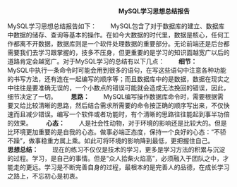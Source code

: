 &ensp;&ensp;&ensp;&ensp;&ensp;&ensp;&ensp;&ensp;&ensp;&ensp;&ensp;&ensp;&ensp;&ensp;&ensp;&ensp;&ensp;&ensp;&ensp;&ensp;&ensp;&ensp;&ensp;&ensp;&ensp;&ensp;&ensp;&ensp;&ensp;&ensp;&ensp;&ensp;&ensp;&ensp;&ensp;&ensp;**MySQL学习思想总结报告**

MySQL学习思想总结报告如下：
&ensp;&ensp;&ensp;&ensp;MySQL包含了对于数据库的建立、数据库中数据的储存、查询等基本的操作。在如今大数据的时代里，数据是核心，任何工作都离不开数据，数据库则是一个软件处理数据的重要部分。无论前端还是后台都需要我们去学习跟掌握的，技多不压身，但更重要的是学习的知识面越宽广以后的道路肯定会越宽广。对于MySQL学习的总结有以下几点：
&ensp;&ensp;&ensp;&ensp;**细节：**
&ensp;&ensp;&ensp;&ensp;MySQL中执行一条命令时可能会用到很多的语句，在写这些语句中注意各种功能的书写方法，还有连在一起编写的顺序等；而且数据库中的是数据，数据在现实之中往往是要准确无误的，一个小数点的错误可能就会造成无法挽回的错误，因此，细节决定了一切。
&ensp;&ensp;&ensp;&ensp;**思路：**
&ensp;&ensp;&ensp;&ensp;MySQL编写操作数据库命令时，需要根据需要又给比较清晰的思路，然后结合需求所需要的命令按正确的顺序写出来，不仅快速而且减少错误。编写一个软件或者功能时，有个清晰的思路往往能起到事半功倍的效果。
&ensp;&ensp;&ensp;&ensp;**心态：**
&ensp;&ensp;&ensp;&ensp;人是社会性动物，对于环境的影响还是比较大的。但是比环境更加重要的是自我的心态。做事必端正态度，保持一个良好的心态：“不骄不躁”，做事稳重方属上乘。如此可将环境的影响降到最低，更把握住自己。
&ensp;&ensp;&ensp;&ensp;**思想总结：**
&ensp;&ensp;&ensp;&ensp;现在的练习不仅仅是技术的学习，更多是学习方法的积累与沉淀的过程。学习，是自己的事情。但是“众人拾柴火焰高”，必须融入于团队之中，才能走的更远。学习是不断完善自身的过程，最根本的是完善人的品德，在成长学习之路上，不忘初心是初衷。
